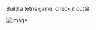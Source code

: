 Build a tetris game. check it out😁

![image](https://github.com/binny3213/Tetris/assets/90454079/c093fc74-3188-47d1-aaa7-9bf1fe07bb5e)
